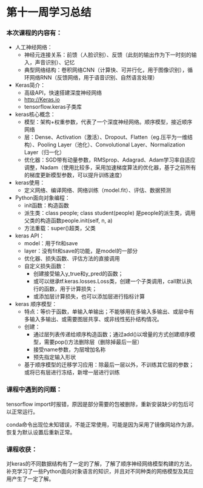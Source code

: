 # 第十一周学习总结
### 本次课程的内容有：
- 人工神经网络：
  - 神经元连接关系：前馈（人脸识别）、反馈（此刻的输出作为下一时刻的输入，声音识别）、记忆
  - 典型网络结构：卷积网络CNN（计算快、可并行化，用于图像识别），循环网络RNN（反馈网络，用于语音识别、自然语言处理）
- Keras简介：
  - 高级API，快速搭建深度神经网络
  - http://Keras.io
  - tensorflow.keras子类库
- keras核心概念：
  - 模型：架构+权重参数，代表了一个深度神经网络。顺序模型，接近顺序网络
  - 层：Dense、Activation（激活）、Dropout、Flatten（eg.压平为一维结构）、Pooling Layer（池化）、Convolutional Layer、Normalization Layer（归一化）
  - 优化器：SGD带有动量参数，RMSprop、Adagrad、Adam学习率自适应调整，Nadam（使用比较多，采用加速梯度算法的优化器，基于之前所有的梯度更新模型参数，可以提升训练速度）
- keras使用：
  - 定义网络、编译网络、网络训练（model.fit）、评估、数据预测
- Python面向对象编程：
  - init函数：构造函数
  - 派生类：class people; class student(people) 是people的派生类，调用父类的构造函数people.init(self, n, a)
  - 方法重载：super()超类，父类
- keras API：
  - model：用于fit和save
  - layer：没有fit和save的功能，是model的一部分
  - 优化器、损失函数、评估方法的直接调用
  - 自定义损失函数：
    - 创建接受输入y_true和y_pred的函数；
    - 或可以继承tf.keras.losses.Loss类，创建一个子类调用，call默认执行的函数，用于计算损失；
    - 或添加层计算损失，也可以添加层进行指标计算
- keras 顺序模型：
  - 特点：等价于函数，单输入单输出；不能够用在多输入多输出、或层中有多输入多输出、或需要图层共享、或非线性拓扑结构情况。
  - 创建：
    - 通过层列表传递给顺序构造函数；通过add()以增量的方式创建顺序模型，需要pop()方法删除层（删除掉最后一层）
    - 接受name参数，为层增加名称
    - 预先指定输入形状
  - 基于顺序模型的迁移学习应用：除最后一层以外，不训练其它层的参数；或将已有层进行冻结，新增一层进行训练
### 课程中遇到的问题：

tensorflow import时报错，原因是部分需要的包被删除，重新安装缺少的包后可以正常运行。

conda命令出现位未知错误，不能正常使用，可能是因为采用了镜像网站作为源，恢复为默认设置后重新正常。

### 课程收获：

对keras的不同数据结构有了一定的了解，了解了顺序神经网络模型构建的方法，补充学习了一些Python面向对象语言的知识，并且对不同种类的网络模型及其应用产生了一定了解。
